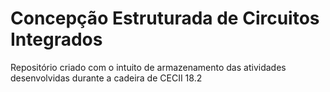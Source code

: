# Concepção Estruturada de Circuitos Integrados
Repositório criado com o intuito de armazenamento das atividades desenvolvidas durante a cadeira de CECII 18.2
